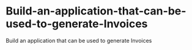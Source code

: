 # Build-an-application-that-can-be-used-to-generate-Invoices
Build an application that can be used to generate Invoices
